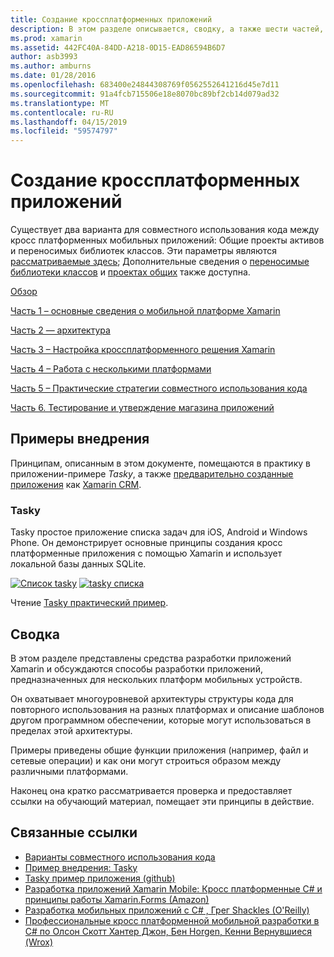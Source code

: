 ```yaml
---
title: Создание кроссплатформенных приложений
description: В этом разделе описывается, сводку, а также шести частей, создание приложений с помощью платформы разработки Xamarin — от понимания, как работает Xamarin для разработки мобильных приложений и затем протестировать и развернуть в различных магазинов приложений.
ms.prod: xamarin
ms.assetid: 442FC40A-84DD-A218-0D15-EAD86594B6D7
author: asb3993
ms.author: amburns
ms.date: 01/28/2016
ms.openlocfilehash: 683400e24844308769f0562552641216d45e7d11
ms.sourcegitcommit: 91a4fcb715506e18e8070bc89bf2cb14d079ad32
ms.translationtype: MT
ms.contentlocale: ru-RU
ms.lasthandoff: 04/15/2019
ms.locfileid: "59574797"
---
```

# <a name="building-cross-platform-applications"></a>Создание кроссплатформенных приложений

Существует два варианта для совместного использования кода между кросс платформенных мобильных приложений: Общие проекты активов и переносимых библиотек классов. Эти параметры являются [рассматриваемые здесь](~/cross-platform/app-fundamentals/code-sharing.md); Дополнительные сведения о [переносимые библиотеки классов](~/cross-platform/app-fundamentals/pcl.md) и [проектах общих](~/cross-platform/app-fundamentals/shared-projects.md) также доступна.

<a name="Sections" />

 [Обзор](~/cross-platform/app-fundamentals/building-cross-platform-applications/overview.md)

 [Часть 1 – основные сведения о мобильной платформе Xamarin](~/cross-platform/app-fundamentals/building-cross-platform-applications/understanding-the-xamarin-mobile-platform.md)

 [Часть 2 — архитектура](~/cross-platform/app-fundamentals/building-cross-platform-applications/architecture.md)

 [Часть 3 – Настройка кроссплатформенного решения Xamarin](~/cross-platform/app-fundamentals/building-cross-platform-applications/setting-up-a-xamarin-cross-platform-solution.md)

 [Часть 4 – Работа с несколькими платформами](~/cross-platform/app-fundamentals/building-cross-platform-applications/platform-divergence-abstraction-divergent-implementation.md)

 [Часть 5 – Практические стратегии совместного использования кода](~/cross-platform/app-fundamentals/building-cross-platform-applications/practical-code-sharing-strategies.md)

 [Часть 6. Тестирование и утверждение магазина приложений](~/cross-platform/app-fundamentals/building-cross-platform-applications/testing-and-app-store-approvals.md)

 <a name="Cross-Platform_Mobile_Application_Case_Studies" />

## <a name="case-studies"></a>Примеры внедрения

Принципам, описанным в этом документе, помещаются в практику в приложении-примере *Tasky*, а также [предварительно созданные приложения](https://xamarin.com/prebuilt) как [Xamarin CRM](https://xamarin.com/prebuilt/#xamarincrm).

 <a name="Tasky" />

### <a name="tasky"></a>Tasky

Tasky простое приложение списка задач для iOS, Android и Windows Phone.
Он демонстрирует основные принципы создания кросс платформенные приложения с помощью Xamarin и использует локальной базы данных SQLite.

 [![Список tasky](images/iphone-list-sml.png)](images/iphone-list.png#lightbox) [ ![tasky списка](images/iphone-list-sml.png)](images/iphone-list.png#lightbox)

Чтение [Tasky практический пример](~/cross-platform/app-fundamentals/building-cross-platform-applications/case-study-tasky.md).

## <a name="summary"></a>Сводка

В этом разделе представлены средства разработки приложений Xamarin и обсуждаются способы разработки приложений, предназначенных для нескольких платформ мобильных устройств.

Он охватывает многоуровневой архитектуры структуры кода для повторного использования на разных платформах и описание шаблонов другом программном обеспечении, которые могут использоваться в пределах этой архитектуры.

Примеры приведены общие функции приложения (например, файл и сетевые операции) и как они могут строиться образом между различными платформами.

Наконец она кратко рассматривается проверка и предоставляет ссылки на обучающий материал, помещает эти принципы в действие.

## <a name="related-links"></a>Связанные ссылки

- [Варианты совместного использования кода](~/cross-platform/app-fundamentals/code-sharing.md)
- [Пример внедрения: Tasky](~/cross-platform/app-fundamentals/building-cross-platform-applications/case-study-tasky.md)
- [Tasky пример приложения (github)](https://developer.xamarin.com/samples/mobile/TaskyPortable/)
- [Разработка приложений Xamarin Mobile: Кросс платформенные C# и принципы работы Xamarin.Forms (Amazon)](http://www.amazon.com/Xamarin-Mobile-Application-Development-Cross-Platform/dp/1484202155/)
- [Разработка мобильных приложений с C# , Грег Shackles (O'Reilly)](http://shop.oreilly.com/product/0636920024002.do)
- [Профессиональные кросс платформенной мобильной разработки в C# по Олсон Скотт Хантер Джон, Бен Horgen, Кенни Вернувшиеся (Wrox)](http://www.wrox.com/WileyCDA/WroxTitle/Professional-Cross-Platform-Mobile-Development-in-C-.productCd-1118157702.html)
